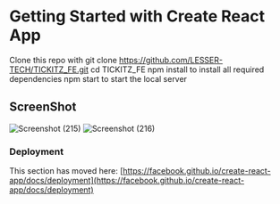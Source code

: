 # Getting Started with Create React App

Clone this repo with git clone https://github.com/LESSER-TECH/TICKITZ_FE.git
cd TICKITZ_FE
npm install to install all required dependencies
npm start to start the local server

## ScreenShot
![Screenshot (215)](https://user-images.githubusercontent.com/85351730/220481983-4e0bd5f4-7c8b-42cd-824b-93739f9f16a7.png)
![Screenshot (216)](https://user-images.githubusercontent.com/85351730/220482007-e9959e1c-6ec6-4920-b793-07eb671e76c1.png)


### Deployment

This section has moved here: [https://facebook.github.io/create-react-app/docs/deployment](https://facebook.github.io/create-react-app/docs/deployment)

